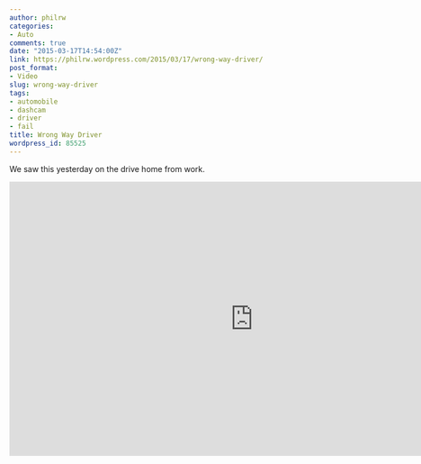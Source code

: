 ```yaml
---
author: philrw
categories:
- Auto
comments: true
date: "2015-03-17T14:54:00Z"
link: https://philrw.wordpress.com/2015/03/17/wrong-way-driver/
post_format:
- Video
slug: wrong-way-driver
tags:
- automobile
- dashcam
- driver
- fail
title: Wrong Way Driver
wordpress_id: 85525
---
```


We saw this yesterday on the drive home from work.

<iframe width="865" height="487" src="https://www.youtube.com/embed/Y62RfulrJjo" frameborder="0" allow="autoplay; encrypted-media" allowfullscreen></iframe>
